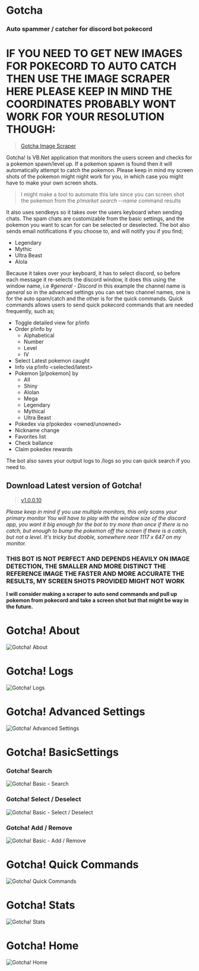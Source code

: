 # Gotcha
### Auto spammer / catcher for discord bot pokecord

# IF YOU NEED TO GET NEW IMAGES FOR POKECORD TO AUTO CATCH THEN USE THE IMAGE SCRAPER HERE PLEASE KEEP IN MIND THE COORDINATES PROBABLY WONT WORK FOR YOUR RESOLUTION THOUGH:
>  [Gotcha Image Scraper](https://github.com/Zydratex/Gotcha/releases/tag/ImageScrape)

Gotcha! Is VB.Net application that monitors the users screen and checks for a pokemon spawn/level up. If a pokemon spawn is found then it will automatically attempt to catch the pokemon. Please keep in mind my screen shots of the pokemon might night work for you, in which case you might have to make your own screen shots.
> I might make a tool to automate this late since you can screen shot the pokemon from the _p!market search --name_ command results

It also uses sendkeys so it takes over the users keyboard when sending chats. The spam chats are customizable from the basic settings, and the pokemon you want to scan for can be selected or deselected. The bot also sends email notifications if you choose to, and will notify you if you find;
* Legendary
* Mythic
* Ultra Beast
* Alola

Because it takes over your keyboard, it has to select discord, so before each message it re-selects the discord window, it does this using the window name, i.e _#general - Discord_ in this example the channel name is _general_ so in the advanced settings you can set two channel names, one is for the auto spam/catch and the other is for the quick commands. Quick commands allows users to send quick pokecord commands that are needed frequently, such as;
* Toggle detailed view for p!info
* Order p!info by
  * Alphabetical
  * Number
  * Level
  * IV
* Select Latest pokemon caught
* Info via p!info <selected/latest>
* Pokemon [p!pokemon] by
  * All
  * Shiny
  * Alolan
  * Mega
  * Legendary
  * Mythical
  * Ultra Beast
* Pokedex via p!pokedex <owned/unowned>
* Nickname change
* Favorites list
* Check ballance
* Claim pokedex rewards
 
 The bot also saves your output logs to /logs so you can quick search if you need to. 
 
## Download Latest version of Gotcha!
>  [v1.0.0.10](https://github.com/Zydratex/Gotcha/releases/tag/1.0.0.10)

_Please keep in mind if you use multiple monitors, this only scans your *primary monitor*_
_You will have to play with the window size of the discord app, you want it big enough for the bot to try more than once if there is no catch, but enough to bump the pokemon off the screen if there is a catch, but not a level. It's tricky but doable, somewhere near 1117 x 647 on my monitor._

### THIS BOT IS NOT PERFECT AND DEPENDS HEAVILY ON IMAGE DETECTION, THE SMALLER AND MORE DISTINCT THE REFERENCE IMAGE THE FASTER AND MORE ACCURATE THE RESULTS, MY SCREEN SHOTS PROVIDED MIGHT NOT WORK ###

**I will consider making a scraper to auto send commands and pull up pokemon from pokecord and take a screen shot but that might be way in the future.**

# Gotcha! About #
![Gotcha! About](https://i.imgur.com/67BwUhu.gif)

# Gotcha! Logs #
![Gotcha! Logs](https://i.imgur.com/6AIvGn9.gif)

# Gotcha! Advanced Settings #
![Gotcha! Advanced Settings](https://imgur.com/BE2BafN.gif)

# Gotcha! BasicSettings #
### Gotcha! Search ###
![Gotcha! Basic - Search](https://imgur.com/nAccCbv.gif)
### Gotcha! Select / Deselect ###
![Gotcha! Basic - Select / Deselect](https://imgur.com/bD2rf7I.gif)
### Gotcha! Add / Remove ###
![Gotcha! Basic - Add / Remove](https://imgur.com/eJ6hDDY.gif)

# Gotcha! Quick Commands #
![Gotcha! Quick Commands](https://imgur.com/LS0ZsJd.gif)

# Gotcha! Stats #
![Gotcha! Stats](https://imgur.com/kdABShB.gif)

# Gotcha! Home #
![Gotcha! Home](https://imgur.com/vlSQMUL.gif)

